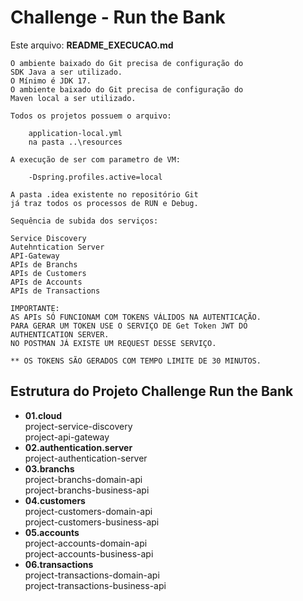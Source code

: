 # Challenge - Run the Bank

Este arquivo: 
**README_EXECUCAO.md**<br>
```
O ambiente baixado do Git precisa de configuração do 
SDK Java a ser utilizado.
O Mínimo é JDK 17.
O ambiente baixado do Git precisa de configuração do
Maven local a ser utilizado.

Todos os projetos possuem o arquivo:

    application-local.yml
    na pasta ..\resources

A execução de ser com parametro de VM:

    -Dspring.profiles.active=local
    
A pasta .idea existente no repositório Git
já traz todos os processos de RUN e Debug.

Sequência de subida dos serviços:

Service Discovery
Autehntication Server
API-Gateway
APIs de Branchs
APIs de Customers
APIs de Accounts
APIs de Transactions

IMPORTANTE:
AS APIs SÓ FUNCIONAM COM TOKENS VÁLIDOS NA AUTENTICAÇÃO.
PARA GERAR UM TOKEN USE O SERVIÇO DE Get Token JWT DO
AUTHENTICATION SERVER.
NO POSTMAN JÁ EXISTE UM REQUEST DESSE SERVIÇO.

** OS TOKENS SÃO GERADOS COM TEMPO LIMITE DE 30 MINUTOS.

```

## Estrutura do Projeto Challenge Run the Bank
-  **01.cloud**<br>
project-service-discovery<br>
project-api-gateway<br>
-  **02.authentication.server**<br>
project-authentication-server
-  **03.branchs**<br>
project-branchs-domain-api<br>
project-branchs-business-api
-  **04.customers**<br>
project-customers-domain-api<br>
project-customers-business-api
- **05.accounts**<br>
project-accounts-domain-api<br>
project-accounts-business-api
-  **06.transactions**<br>
project-transactions-domain-api<br>
project-transactions-business-api